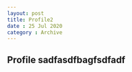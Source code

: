 ```yaml
---
layout: post
title: Profile2
date : 25 Jul 2020
category : Archive
---
```

## Profile sadfasdfbagfsdfadf
